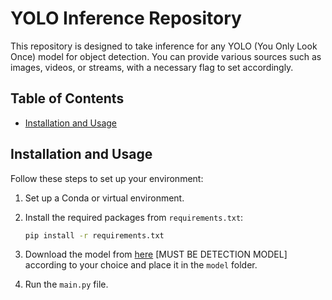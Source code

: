 # YOLO Inference Repository

This repository is designed to take inference for any YOLO (You Only Look Once) model for object detection. You can provide various sources such as images, videos, or streams, with a necessary flag to set accordingly.

## Table of Contents

- [Installation and Usage](#installation-and-usage)


## Installation and Usage

Follow these steps to set up your environment:

1. Set up a Conda or virtual environment.
2. Install the required packages from `requirements.txt`:

   ```bash
   pip install -r requirements.txt
3. Download the model from [here](https://docs.ultralytics.com/#yolo-a-brief-history) [MUST BE DETECTION MODEL] according to your choice and place it in the `model` folder.
4. Run the `main.py` file.
